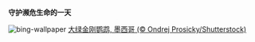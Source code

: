 
**守护濒危生命的一天**

![bing-wallpaper](https://www.bing.com/th?id=OHR.GreenMacaw_ZH-CN3451340204_1920x1080.jpg)
[大绿金刚鹦鹉, 墨西哥 (© Ondrej Prosicky/Shutterstock)](https://www.bing.com/search?q=%E5%9B%BD%E9%99%85%E6%BF%92%E5%8D%B1%E7%89%A9%E7%A7%8D%E4%BF%9D%E6%8A%A4%E6%97%A5&amp;form=hpcapt&amp;mkt=zh-cn)
  